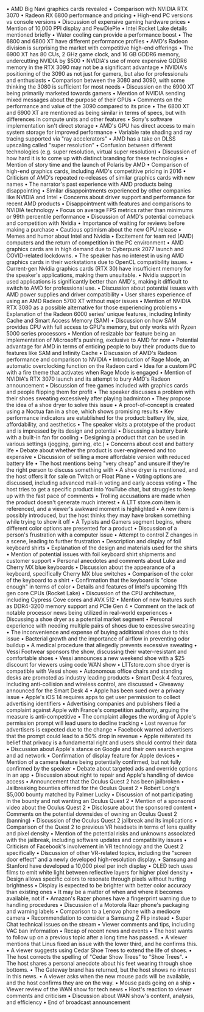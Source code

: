 • AMD Big Navi graphics cards revealed
• Comparison with NVIDIA RTX 3070
• Radeon RX 6800 performance and pricing
• High-end PC versions vs console versions
• Discussion of expensive gaming hardware prices
• Mention of 10,000 PPI display and PewDiePie
• Intel Rocket Lake details mentioned briefly
• Water cooling can provide a performance boost
• The 6800 and 6800 XT have different performance profiles
• AMD's Radeon division is surprising the market with competitive high-end offerings
• The 6900 XT has 80 CUs, 2 GHz game clock, and 16 GB GDDR6 memory, undercutting NVIDIA by $500
• NVIDIA's use of more expensive GDDR6 memory in the RTX 3090 may not be a significant advantage
• NVIDIA's positioning of the 3090 as not just for gamers, but also for professionals and enthusiasts
• Comparison between the 3080 and 3090, with some thinking the 3080 is sufficient for most needs
• Discussion on the 6900 XT being primarily marketed towards gamers
• Mention of NVIDIA sending mixed messages about the purpose of their GPUs
• Comments on the performance and value of the 3090 compared to its price
• The 6800 XT and 6900 XT are mentioned as being similar in terms of specs, but with differences in compute units and other features
• Sony's software implementation isn't direct storage
• AMD's GPU has direct access to main system storage for improved performance
• Variable rate shading and ray tracing supported via "ray accelerators"
• AMD has a take on DLSS upscaling called "super resolution"
• Confusion between different technologies (e.g. super resolution, virtual super resolution)
• Discussion of how hard it is to come up with distinct branding for these technologies
• Mention of story time and the launch of Polaris by AMD
• Comparison of high-end graphics cards, including AMD's competitive pricing in 2016
• Criticism of AMD's repeated re-releases of similar graphics cards with new names
• The narrator's past experience with AMD products being disappointing
• Similar disappointments experienced by other companies like NVIDIA and Intel
• Concerns about driver support and performance for recent AMD products
• Disappointment with features and comparisons to NVIDIA technology
• Focus on average FPS metrics rather than minimums or 99th percentile performance
• Discussion of AMD's potential comeback and competition with Nvidia
• Importance of waiting for reviews before making a purchase
• Cautious optimism about the new GPU release
• Memes and humor about Intel and Nvidia
• Excitement for team red (AMD) computers and the return of competition in the PC environment
• AMD graphics cards are in high demand due to Cyberpunk 2077 launch and COVID-related lockdowns.
• The speaker has no interest in using AMD graphics cards in their workstations due to OpenCL compatibility issues.
• Current-gen Nvidia graphics cards (RTX 30) have insufficient memory for the speaker's applications, making them unsuitable.
• Nvidia support in used applications is significantly better than AMD's, making it difficult to switch to AMD for professional use.
• Discussion about potential issues with AMD power supplies and driver compatibility
• User shares experience of using an AMD Radeon 5700 XT without major issues
• Mention of NVIDIA RTX 3080 as a possible alternative for those experiencing problems
• Explanation of the Radeon 6000 series' unique features, including Infinity Cache and Smart Access Memory (SAM)
• Discussion on how SAM provides CPU with full access to GPU's memory, but only works with Ryzen 5000 series processors
• Mention of resizable bar feature being an implementation of Microsoft's pushing, exclusive to AMD for now
• Potential advantage for AMD in terms of enticing people to buy their products due to features like SAM and Infinity Cache
• Discussion of AMD's Radeon performance and comparison to NVIDIA
• Introduction of Rage Mode, an automatic overclocking function on the Radeon card
• Idea for a custom PC with a fire theme that activates when Rage Mode is engaged
• Mention of NVIDIA's RTX 3070 launch and its attempt to bury AMD's Radeon announcement
• Discussion of free games included with graphics cards and people flipping them for profit
• The speaker discusses a problem with their shoes sweating excessively after playing badminton
• They propose the idea of a shoe dryer to solve this issue
• A proof-of-concept is created using a Noctua fan in a shoe, which shows promising results
• Key performance indicators are established for the product: battery life, size, affordability, and aesthetics
• The speaker visits a prototype of the product and is impressed by its design and potential
• Discussing a battery bank with a built-in fan for cooling
• Designing a product that can be used in various settings (jogging, gaming, etc.)
• Concerns about cost and battery life
• Debate about whether the product is over-engineered and too expensive
• Discussion of selling a more affordable version with reduced battery life
• The host mentions being "very cheap" and unsure if they're the right person to discuss something with
• A shoe dryer is mentioned, and the host offers it for sale on Twitch or Float Plane
• Voting options are discussed, including advanced mail-in voting and early access voting
• The host tries to get a specific product into YouTube chat, but struggles to keep up with the fast pace of comments
• Trolling accusations are made when the product doesn't generate much interest
• A LTT store.com item is referenced, and a viewer's awkward moment is highlighted
• A new item is possibly introduced, but the host thinks they may have broken something while trying to show it off
• A Typists and Gamers segment begins, where different color options are presented for a product
• Discussion of a person's frustration with a computer issue
• Attempt to control Z changes in a scene, leading to further frustration
• Description and display of foil keyboard shirts
• Explanation of the design and materials used for the shirts
• Mention of potential issues with foil keyboard shirt shipments and customer support
• Personal anecdotes and comments about Luke and Cherry MX blue keyboards
• Discussion about the appearance of a keyboard, specifically Cherry MX blue switches
• Comparison of the color of the keyboard to a shirt
• Confirmation that the keyboard is "close enough" in terms of color
• Details and features of Intel's upcoming 11th gen core CPUs (Rocket Lake)
• Discussion of the CPU architecture, including Cypress Cove cores and AVX 512
• Mention of new features such as DDR4-3200 memory support and PCIe Gen 4
• Comment on the lack of notable processor news being utilized in real-world experiences
• Discussing a shoe dryer as a potential market segment
• Personal experience with needing multiple pairs of shoes due to excessive sweating
• The inconvenience and expense of buying additional shoes due to this issue
• Bacterial growth and the importance of airflow in preventing odor buildup
• A medical procedure that allegedly prevents excessive sweating
• Vessi Footwear sponsors the show, discussing their water-resistant and comfortable shoes
• Vessi announces a new weekend shoe with a $25 discount for viewers using code WAN show
• LTTstore.com shoe dryer is compatible with Vessi shoes
• Autonomous office chairs and standing desks are promoted as industry leading products
• Smart Desk 4 features, including anti-collision and wireless control, are discussed
• Giveaway announced for the Smart Desk 4
• Apple has been sued over a privacy issue
• Apple's iOS 14 requires apps to get user permission to collect advertising identifiers
• Advertising companies and publishers filed a complaint against Apple with France's competition authority, arguing the measure is anti-competitive
• The complaint alleges the wording of Apple's permission prompt will lead users to decline tracking
• Lost revenue for advertisers is expected due to the change
• Facebook warned advertisers that the prompt could lead to a 50% drop in revenue
• Apple reiterated its belief that privacy is a fundamental right and users should control their data
• Discussion about Apple's stance on Google and their own search engine and ad network
• Confirmation of display feature for Apple devices
• Mention of a camera feature being potentially confirmed, but not fully confirmed by the speaker
• Debate about targeted ads and override options in an app
• Discussion about right to repair and Apple's handling of device access
• Announcement that the Oculus Quest 2 has been jailbroken
• Jailbreaking bounties offered for the Oculus Quest 2
• Robert Long's $5,000 bounty matched by Palmer Lucky
• Discussion of not participating in the bounty and not wanting an Oculus Quest 2
• Mention of a sponsored video about the Oculus Quest 2
• Disclosure about the sponsored content
• Comments on the potential downsides of owning an Oculus Quest 2 (banning)
• Discussion of the Oculus Quest 2 jailbreak and its implications
• Comparison of the Quest 2 to previous VR headsets in terms of lens quality and pixel density
• Mention of the potential risks and unknowns associated with the jailbreak, including software updates and compatibility issues
• Criticism of Facebook's involvement in VR technology and the Quest 2 specifically
• Discussion of other VR-related topics, including the "screen door effect" and a newly developed high-resolution display.
• Samsung and Stanford have developed a 10,000 pixel per inch display
• OLED tech uses films to emit white light between reflective layers for higher pixel density
• Design allows specific colors to resonate through pixels without hurting brightness
• Display is expected to be brighter with better color accuracy than existing ones
• It may be a matter of when and where it becomes available, not if
• Amazon's Razer phones have a fingerprint warning due to handling procedures
• Discussion of a Motorola Razr phone's packaging and warning labels
• Comparison to a Lenovo phone with a mediocre camera
• Recommendation to consider a Samsung Z Flip instead
• Super Chat technical issues on the stream
• Viewer comments and tips, including VAC ban information
• Recap of recent news and events
• The host wants to follow up on a previous topic after a long time has passed.
• A viewer mentions that Linus fixed an issue with the lower third, and he confirms this.
• A viewer suggests using Cedar Shoe Trees to extend the life of shoes.
• The host corrects the spelling of "Cedar Show Trees" to "Shoe Trees".
• The host shares a personal anecdote about his feet wearing through shoe bottoms.
• The Gateway brand has returned, but the host shows no interest in this news.
• A viewer asks when the new mouse pads will be available, and the host confirms they are on the way.
• Mouse pads going on a ship
• Viewer review of the WAN show for tech news
• Host's reaction to viewer comments and criticism
• Discussion about WAN show's content, analysis, and efficiency
• End of broadcast announcement
